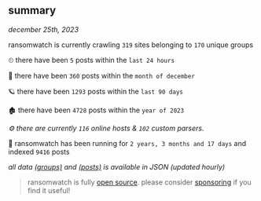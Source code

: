 
## summary
_december 25th, 2023_

ransomwatch is currently crawling `319` sites belonging to `170` unique groups

⏲ there have been `5` posts within the `last 24 hours`

🦈 there have been `360` posts within the `month of december`

🪐 there have been `1293` posts within the `last 90 days`

🏚 there have been `4728` posts within the `year of 2023`

_⚙️ there are currently `116` online hosts & `102` custom parsers._

🦕 ransomwatch has been running for `2 years, 3 months and 17 days` and indexed `9416` posts

_all data  [(groups)](http://ransomwhat.telemetry.ltd/groups) and [(posts)](http://ransomwhat.telemetry.ltd/posts) is available in JSON (updated hourly)_

> ransomwatch is fully [open source](https://github.com/joshhighet/ransomwatch#ransomwatch--). please consider [sponsoring](https://github.com/sponsors/joshhighet) if you find it useful!
